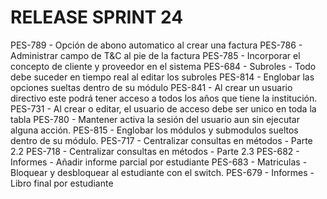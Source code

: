 # RELEASE SPRINT 24
PES-789 - Opción de abono automatico al crear una factura
PES-786 - Administrar campo de T&C al pie de la factura
PES-785 - Incorporar el concepto de cliente y proveedor en el sistema
PES-684 - Subroles - Todo debe suceder en tiempo real al editar los subroles
PES-814 - Englobar las opciones sueltas dentro de su módulo
PES-841 - Al crear un usuario directivo este podrá tener acceso a todos los años que tiene la institución.
PES-731 - Al crear o editar, el usuario de acceso debe ser unico en toda la tabla
PES-780 - Mantener activa la sesión del usuario aun sin ejecutar alguna acción.
PES-815 - Englobar los módulos y submodulos sueltos dentro de su módulo.
PES-717 - Centralizar consultas en métodos - Parte 2.2
PES-718 - Centralizar consultas en métodos - Parte 2.3
PES-682 - Informes - Añadir informe parcial por estudiante
PES-683 - Matriculas - Bloquear y desbloquear al estudiante con el switch.
PES-679 - Informes - Libro final por estudiante